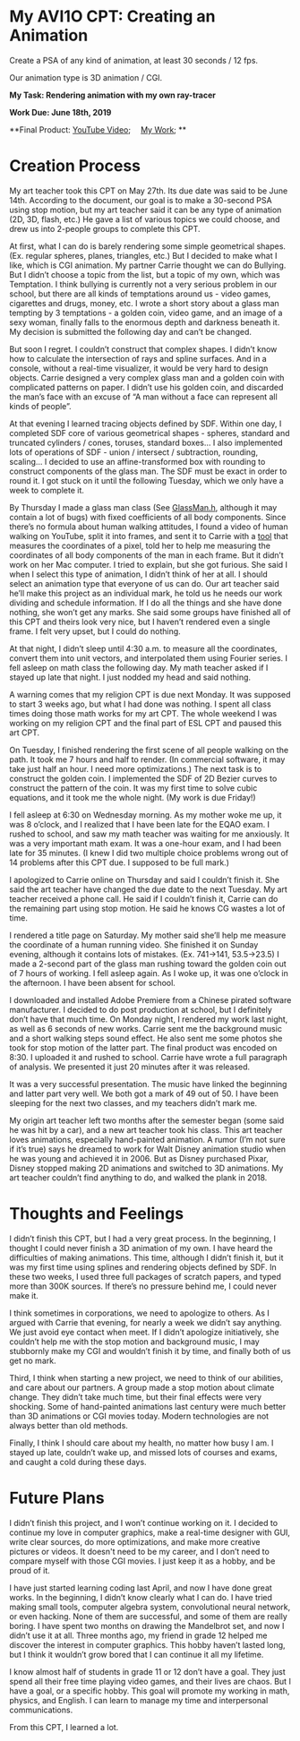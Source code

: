 # My AVI1O CPT: Creating an Animation

Create a PSA of any kind of animation, at least 30 seconds / 12 fps.

Our animation type is 3D animation / CGI.

**My Task: Rendering animation with my own ray-tracer**

**Work Due: June 18th, 2019**

**Final Product: [YouTube Video](https://www.youtube.com/watch?v=ZQ4x4_ZViqo&feature=youtu.be); &emsp;[My Work](https://github.com/Harry7557558/Ray-Tracing/blob/CPT/Final%20Product/CGI.mp4); **


# Creation Process

My art teacher took this CPT on May 27th. Its due date was said to be June 14th. According to the document, our goal is to make a 30-second PSA using stop motion, but my art teacher said it can be any type of animation (2D, 3D, flash, etc.) He gave a list of various topics we could choose, and drew us into 2-people groups to complete this CPT. 

At first, what I can do is barely rendering some simple geometrical shapes. (Ex. regular spheres, planes, triangles, etc.) But I decided to make what I like, which is CGI animation. My partner Carrie thought we can do Bullying. But I didn’t choose a topic from the list, but a topic of my own, which was Temptation. I think bullying is currently not a very serious problem in our school, but there are all kinds of temptations around us - video games, cigarettes and drugs, money, etc. I wrote a short story about a glass man tempting by 3 temptations - a golden coin, video game, and an image of a sexy woman, finally falls to the enormous depth and darkness beneath it. My decision is submitted the following day and can’t be changed. 

But soon I regret. I couldn’t construct that complex shapes. I didn’t know how to calculate the intersection of rays and spline surfaces. And in a console, without a real-time visualizer, it would be very hard to design objects. Carrie designed a very complex glass man and a golden coin with complicated patterns on paper. I didn’t use his golden coin, and discarded the man’s face with an excuse of “A man without a face can represent all kinds of people”. 

At that evening I learned tracing objects defined by SDF. Within one day, I completed SDF core of various geometrical shapes - spheres, standard and truncated cylinders / cones, toruses, standard boxes… I also implemented lots of operations of SDF - union / intersect / subtraction, rounding, scaling… I decided to use an affine-transformed box with rounding to construct components of the glass man. The SDF must be exact in order to round it. I got stuck on it until the following Tuesday, which we only have a week to complete it. 

By Thursday I made a glass man class (See [GlassMan.h](GlassMan.h), although it may contain a lot of bugs) with fixed coefficients of all body components. Since there’s no formula about human walking attitudes, I found a video of human walking on YouTube, split it into frames, and sent it to Carrie with a [tool](GetCoordinate.html) that measures the coordinates of a pixel, told her to help me measuring the coordinates of all body components of the man in each frame. But it didn’t work on her Mac computer. I tried to explain, but she got furious. She said I when I select this type of animation, I didn’t think of her at all. I should select an animation type that everyone of us can do. Our art teacher said he’ll make this project as an individual mark, he told us he needs our work dividing and schedule information. If I do all the things and she have done nothing, she won’t get any marks. She said some groups have finished all of this CPT and theirs look very nice, but I haven’t rendered even a single frame. I felt very upset, but I could do nothing. 

At that night, I didn’t sleep until 4:30 a.m. to measure all the coordinates, convert them into unit vectors, and interpolated them using Fourier series. I fell asleep on math class the following day. My math teacher asked if I stayed up late that night. I just nodded my head and said nothing. 

A warning comes that my religion CPT is due next Monday. It was supposed to start 3 weeks ago, but what I had done was nothing. I spent all class times doing those math works for my art CPT. The whole weekend I was working on my religion CPT and the final part of ESL CPT and paused this art CPT. 

On Tuesday, I finished rendering the first scene of all people walking on the path. It took me 7 hours and half to render. (In commercial software, it may take just half an hour. I need more optimizations.) The next task is to construct the golden coin. I implemented the SDF of 2D Bezier curves to construct the pattern of the coin. It was my first time to solve cubic equations, and it took me the whole night. (My work is due Friday!)

I fell asleep at 6:30 on Wednesday morning. As my mother woke me up, it was 8 o’clock, and I realized that I have been late for the EQAO exam. I rushed to school, and saw my math teacher was waiting for me anxiously. It was a very important math exam. It was a one-hour exam, and I had been late for 35 minutes. (I knew I did two multiple choice problems wrong out of 14 problems after this CPT due. I supposed to be full mark.) 

I apologized to Carrie online on Thursday and said I couldn’t finish it. She said the art teacher have changed the due date to the next Tuesday. My art teacher received a phone call. He said if I couldn’t finish it, Carrie can do the remaining part using stop motion. He said he knows CG wastes a lot of time. 

I rendered a title page on Saturday. My mother said she’ll help me measure the coordinate of a human running video. She finished it on Sunday evening, although it contains lots of mistakes. (Ex. 741→141, 53.5→23.5) I made a 2-second part of the glass man rushing toward the golden coin out of 7 hours of working. I fell asleep again. As I woke up, it was one o’clock in the afternoon. I have been absent for school. 

I downloaded and installed Adobe Premiere from a Chinese pirated software manufacturer. I decided to do post production at school, but I definitely don’t have that much time. On Monday night, I rendered my work last night, as well as 6 seconds of new works. Carrie sent me the background music and a short walking steps sound effect. He also sent me some photos she took for stop motion of the latter part. The final product was encoded on 8:30. I uploaded it and rushed to school. Carrie have wrote a full paragraph of analysis. We presented it just 20 minutes after it was released. 

It was a very successful presentation. The music have linked the beginning and latter part very well. We both got a mark of 49 out of 50. I have been sleeping for the next two classes, and my teachers didn’t mark me. 

My origin art teacher left two months after the semester began (some said he was hit by a car), and a new art teacher took his class. This art teacher loves animations, especially hand-painted animation. A rumor (I’m not sure if it’s true) says he dreamed to work for Walt Disney animation studio when he was young and achieved it in 2006. But as Disney purchased Pixar, Disney stopped making 2D animations and switched to 3D animations. My art teacher couldn’t find anything to do, and walked the plank in 2018. 


# Thoughts and Feelings

I didn’t finish this CPT, but I had a very great process. In the beginning, I thought I could never finish a 3D animation of my own. I have heard the difficulties of making animations. This time, although I didn’t finish it, but it was my first time using splines and rendering objects defined by SDF. In these two weeks, I used three full packages of scratch papers, and typed more than 300K sources. If there’s no pressure behind me, I could never make it. 

I think sometimes in corporations, we need to apologize to others. As I argued with Carrie that evening, for nearly a week we didn’t say anything. We just avoid eye contact when meet. If I didn’t apologize initiatively, she couldn’t help me with the stop motion and background music, I may stubbornly make my CGI and wouldn’t finish it by time, and finally both of us get no mark. 

Third, I think when starting a new project, we need to think of our abilities, and care about our partners. A group made a stop motion about climate change. They didn’t take much time, but their final effects were very shocking. Some of hand-painted animations last century were much better than 3D animations or CGI movies today. Modern technologies are not always better than old methods. 

Finally, I think I should care about my health, no matter how busy I am. I stayed up late, couldn’t wake up, and missed lots of courses and exams, and caught a cold during these days. 


# Future Plans

I didn’t finish this project, and I won’t continue working on it. I decided to continue my love in computer graphics, make a real-time designer with GUI, write clear sources, do more optimizations, and make more creative pictures or videos. It doesn't need to be my career, and I don’t need to compare myself with those CGI movies. I just keep it as a hobby, and be proud of it. 

I have just started learning coding last April, and now I have done great works. In the beginning, I didn’t know clearly what I can do. I have tried making small tools, computer algebra system, convolutional neural network, or even hacking. None of them are successful, and some of them are really boring. I have spent two months on drawing the Mandelbrot set, and now I didn’t use it at all. Three months ago, my friend in grade 12 helped me discover the interest in computer graphics. This hobby haven’t lasted long, but I think it wouldn’t grow bored that I can continue it all my lifetime. 

I know almost half of students in grade 11 or 12 don’t have a goal. They just spend all their free time playing video games, and their lives are chaos. But I have a goal, or a specific hobby. This goal will promote my working in math, physics, and English. I can learn to manage my time and interpersonal communications. 

From this CPT, I learned a lot. 

